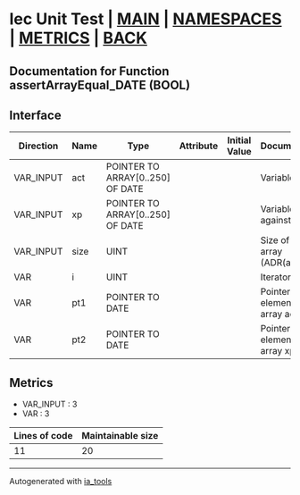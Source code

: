 # Iec Unit Test | [MAIN] | [NAMESPACES] | [METRICS] | [BACK]  

## Documentation for Function assertArrayEqual_DATE (BOOL)  

## Interface  

| Direction | Name | Type | Attribute | Initial Value | Documentation |
| --------- | ---- | ---- | --------- | ------------- | ------------- |
| VAR_INPUT | act | POINTER TO ARRAY[0..250] OF DATE |  |  | Variable to test |  
| VAR_INPUT | xp | POINTER TO ARRAY[0..250] OF DATE |  |  | Variable to test against |  
| VAR_INPUT | size | UINT |  |  | Size of the array (ADR(act)) |  
| VAR | i | UINT |  |  | Iterator variable |  
| VAR | pt1 | POINTER TO DATE |  |  | Pointer to the element of the array act |  
| VAR | pt2 | POINTER TO DATE |  |  | Pointer to the element of the array xp |  


## Metrics  

- VAR_INPUT : 3
- VAR : 3

| Lines of code | Maintainable size |
| ------------- | ----------------- |
| 11 | 20 |

---
Autogenerated with [ia_tools](https://github.com/tkucic/ia_tools)  

[MAIN]: ../../../../index.md
[NAMESPACES]: ../../nsList.md
[METRICS]: ../../../metrics.md
[BACK]: ../nsMain.md
